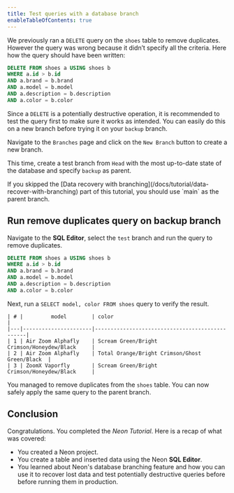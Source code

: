 ```yaml
---
title: Test queries with a database branch
enableTableOfContents: true
---
```


We previously ran a `DELETE` query on the `shoes` table to remove duplicates. However the query was wrong because it didn’t specify all the criteria. Here how the query should have been written:

```sql
DELETE FROM shoes a USING shoes b
WHERE a.id > b.id
AND a.brand = b.brand
AND a.model = b.model
AND a.description = b.description
AND a.color = b.color
```

Since a `DELETE` is a potentially destructive operation, it is recommended to test the query first to make sure it works as intended. You can easily do this on a new branch before trying it on your `backup` branch.

Navigate to the `Branches` page and click on the `New Branch` button to create a new branch.

This time, create a test branch from `Head` with the most up-to-date state of the database and specify `backup` as parent.

<Admonition type="note">
If you skipped the [Data recovery with branching](/docs/tutorial/data-recover-with-branching) part of this tutorial, you should use `main` as the parent branch.
</Admonition>

## Run remove duplicates query on backup branch

Navigate to the **SQL Editor**, select the `test` branch and run the query to remove duplicates.

```sql
DELETE FROM shoes a USING shoes b
WHERE a.id > b.id
AND a.brand = b.brand
AND a.model = b.model
AND a.description = b.description
AND a.color = b.color
```

Next, run a `SELECT model, color FROM shoes` query to verify the result.

```text
| # |         model        | color                                          |
|---|----------------------|------------------------------------------------|
| 1 | Air Zoom Alphafly    | Scream Green/Bright Crimson/Honeydew/Black     |
| 2 | Air Zoom Alphafly    | Total Orange/Bright Crimson/Ghost Green/Black  |
| 3 | ZoomX Vaporfly       | Scream Green/Bright Crimson/Honeydew/Black     |
```

You managed to remove duplicates from the `shoes` table. You can now safely apply the same query to the parent branch.

## Conclusion

Congratulations. You completed the _Neon Tutorial_. Here is a recap of what was covered:

- You created a Neon project.
- You create a table and inserted data using the Neon **SQL Editor**.
- You learned about Neon's database branching feature and how you can use it to recover lost data and test potentially destructive queries before before running them in production.
